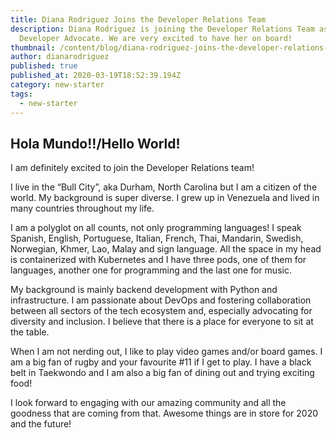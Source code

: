```yaml
---
title: Diana Rodriguez Joins the Developer Relations Team
description: Diana Rodriguez is joining the Developer Relations Team as Python
  Developer Advocate. We are very excited to have her on board!
thumbnail: /content/blog/diana-rodriguez-joins-the-developer-relations-team/thumbnail.jpg
author: dianarodriguez
published: true
published_at: 2020-03-19T18:52:39.194Z
category: new-starter
tags:
  - new-starter
---
```

## Hola Mundo!!/Hello World!

I am definitely excited to join the Developer Relations team!

I live in the “Bull City”, aka Durham, North Carolina but I am a citizen of the world. My background is super diverse. I grew up in Venezuela and lived in many countries throughout my life.

I am a polyglot on all counts, not only programming languages! I speak Spanish, English, Portuguese, Italian, French, Thai, Mandarin, Swedish, Norwegian, Khmer, Lao, Malay and sign language. All the space in my head is containerized with Kubernetes and I have three pods, one of them for languages, another one for programming and the last one for music.

My background is mainly backend development with Python and infrastructure. I am passionate about DevOps and fostering collaboration between all sectors of the tech ecosystem and, especially advocating for diversity and inclusion. I believe that there is a place for everyone to sit at the table.

When I am not nerding out, I like to play video games and/or board games. I am a big fan of rugby and your favourite #11 if I get to play. I have a black belt in Taekwondo and I am also a big fan of dining out and trying exciting food!

I look forward to engaging with our amazing community and all the goodness that are coming from that. Awesome things are in store for 2020 and the future!